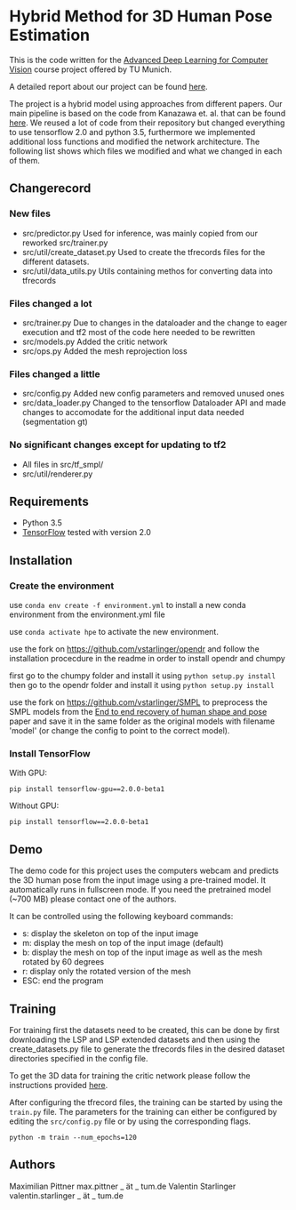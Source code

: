 # Hybrid Method for 3D Human Pose Estimation

This is the code written for the [Advanced Deep Learning for Computer Vision](https://dvl.in.tum.de/teaching/adl4cv-ss19/) course project offered by TU Munich. 

A detailed report about our project can be found [here](report/report.pdf).

The project is a hybrid model using approaches from different papers. Our main pipeline is based on the code from Kanazawa et. al. that can be found [here](https://github.com/akanazawa/hmr).
We reused a lot of code from their repository but changed everything to use tensorflow 2.0 and python 3.5, furthermore we implemented additional loss functions and modified the network architecture. The following list shows which files we modified and what we changed in each of them.

## Changerecord
### New files
 - src/predictor.py
	Used for inference, was mainly copied from our reworked src/trainer.py
 - src/util/create\_dataset.py
	Used to create the tfrecords files for the different datasets.
 - src/util/data\_utils.py
	Utils containing methos for converting data into tfrecords

### Files changed a lot
 - src/trainer.py
	Due to changes in the dataloader and the change to eager execution and tf2 most of the code here needed to be rewritten
 - src/models.py
	Added the critic network
 - src/ops.py
	Added the mesh reprojection loss

### Files changed a little
 - src/config.py
	Added new config parameters and removed unused ones
 - src/data\_loader.py
	Changed to the tensorflow Dataloader API and made changes to accomodate for the additional input data needed (segmentation gt)

### No significant changes except for updating to tf2
 - All files in src/tf\_smpl/
 - src/util/renderer.py

## Requirements
- Python 3.5
- [TensorFlow](https://www.tensorflow.org/) tested with version 2.0

## Installation 
### Create the environment
use `conda env create -f environment.yml` to install a new conda environment from the environment.yml file

use `conda activate hpe` to activate the new environment.

use the fork on https://github.com/vstarlinger/opendr and follow the installation procecdure in the readme in order to install opendr and chumpy

first go to the chumpy folder and install it using `python setup.py install`
then go to the opendr folder and install it using `python setup.py install`

use the fork on https://github.com/vstarlinger/SMPL to preprocess the SMPL models from the [End to end recovery of human shape and pose](https://akanazawa.github.io/hmr/) paper and save it in the same folder as the original models with filename 'model' (or change the config to point to the correct model).

### Install TensorFlow
With GPU:
```
pip install tensorflow-gpu==2.0.0-beta1
```
Without GPU:
```
pip install tensorflow==2.0.0-beta1
```

## Demo
The demo code for this project uses the computers webcam and predicts the 3D human pose from the input image using a pre-trained model. It automatically runs in fullscreen mode.
If you need the pretrained model (~700 MB) please contact one of the authors.

It can be controlled using the following keyboard commands:
 - s: display the skeleton on top of the input image
 - m: display the mesh on top of the input image (default)
 - b: display the mesh on top of the input image as well as the mesh rotated by 60 degrees
 - r: display only the rotated version of the mesh
 - ESC: end the program

## Training

For training first the datasets need to be created, this can be done by first downloading the LSP and LSP extended datasets and then using the create\_datasets.py file to generate the tfrecords files in the desired dataset directories specified in the config file.

To get the 3D data for training the critic network please follow the instructions provided [here](https://github.com/akanazawa/hmr/blob/master/doc/train.md#mosh-data).

After configuring the tfrecord files, the training can be started by using the `train.py` file. The parameters for the training can either be configured by editing the `src/config.py` file or by using the corresponding flags.

```
python -m train --num_epochs=120
```

## Authors
Maximilian Pittner
max.pittner _ ät _ tum.de
Valentin Starlinger
valentin.starlinger _ ät _ tum.de

